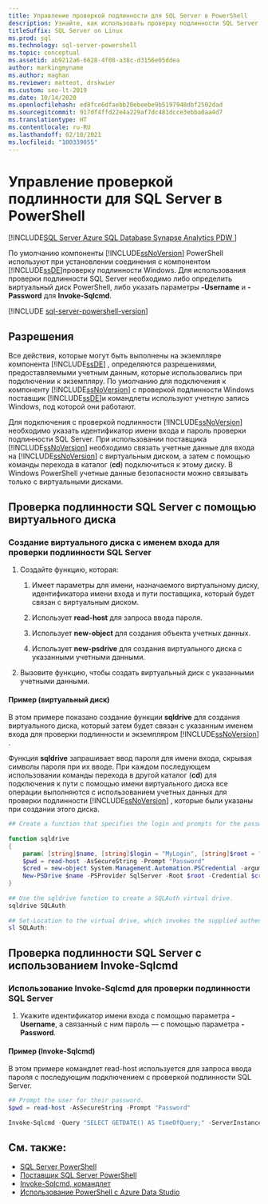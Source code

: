 ```yaml
---
title: Управление проверкой подлинности для SQL Server в PowerShell
description: Узнайте, как использовать проверку подлинности SQL Server, а не проверку подлинности Windows (по умолчанию) при подключении к экземпляру ядра СУБД.
titleSuffix: SQL Server on Linux
ms.prod: sql
ms.technology: sql-server-powershell
ms.topic: conceptual
ms.assetid: ab9212a6-6628-4f08-a38c-d3156e05ddea
author: markingmyname
ms.author: maghan
ms.reviewer: matteot, drskwier
ms.custom: seo-lt-2019
ms.date: 10/14/2020
ms.openlocfilehash: ed8fce6dfaebb20ebeebe9b5197948dbf2502dad
ms.sourcegitcommit: 917df4ffd22e4a229af7dc481dcce3ebba0aa4d7
ms.translationtype: HT
ms.contentlocale: ru-RU
ms.lasthandoff: 02/10/2021
ms.locfileid: "100339055"
---
```

# <a name="manage-authentication-to-sql-server-in-powershell"></a>Управление проверкой подлинности для SQL Server в PowerShell

[!INCLUDE[SQL Server Azure SQL Database Synapse Analytics PDW ](../includes/applies-to-version/sql-asdb-asdbmi-asa-pdw.md)]

По умолчанию компоненты [!INCLUDE[ssNoVersion](../includes/ssnoversion-md.md)] PowerShell используют при установлении соединения с компонентом [!INCLUDE[ssDE](../includes/ssde-md.md)]проверку подлинности Windows. Для использования проверки подлинности SQL Server необходимо либо определить виртуальный диск PowerShell, либо указать параметры **-Username** и **-Password** для **Invoke-Sqlcmd**.

[!INCLUDE [sql-server-powershell-version](../includes/sql-server-powershell-version.md)]

## <a name="permissions"></a>Разрешения

Все действия, которые могут быть выполнены на экземпляре компонента [!INCLUDE[ssDE](../includes/ssde-md.md)] , определяются разрешениями, предоставляемыми учетным данным, которые использовались при подключении к экземпляру. По умолчанию для подключения к компоненту [!INCLUDE[ssNoVersion](../includes/ssnoversion-md.md)] с проверкой подлинности Windows поставщик [!INCLUDE[ssDE](../includes/ssde-md.md)]и командлеты используют учетную запись Windows, под которой они работают.  

Для подключения с проверкой подлинности [!INCLUDE[ssNoVersion](../includes/ssnoversion-md.md)] необходимо указать идентификатор имени входа и пароль проверки подлинности SQL Server. При использовании поставщика [!INCLUDE[ssNoVersion](../includes/ssnoversion-md.md)] необходимо связать учетные данные для входа на [!INCLUDE[ssNoVersion](../includes/ssnoversion-md.md)] с виртуальным диском, а затем с помощью команды перехода в каталог (**cd**) подключиться к этому диску. В Windows PowerShell учетные данные безопасности можно связывать только с виртуальными дисками.  

## <a name="sql-server-authentication-using-a-virtual-drive"></a>Проверка подлинности SQL Server с помощью виртуального диска

### <a name="to-create-a-virtual-drive-associated-with-a-sql-server-authentication-login"></a>Создание виртуального диска с именем входа для проверки подлинности SQL Server

1. Создайте функцию, которая:

    1. Имеет параметры для имени, назначаемого виртуальному диску, идентификатора имени входа и пути поставщика, который будет связан с виртуальным диском.

    2. Использует **read-host** для запроса ввода пароля.  

    3. Использует **new-object** для создания объекта учетных данных.  

    4. Использует **new-psdrive** для создания виртуального диска с указанными учетными данными.  

2. Вызовите функцию, чтобы создать виртуальный диск с указанными учетными данными.  

#### <a name="example-virtual-drive"></a>Пример (виртуальный диск)

В этом примере показано создание функции **sqldrive** для создания виртуального диска, который затем будет связан с указанным именем входа для проверки подлинности и экземпляром [!INCLUDE[ssNoVersion](../includes/ssnoversion-md.md)] .  
  
 Функция **sqldrive** запрашивает ввод пароля для имени входа, скрывая символы пароля при их вводе. При каждом последующем использовании команды перехода в другой каталог (**cd**) для подключения к пути с помощью имени виртуального диска все операции выполняются с использованием учетных данных для проверки подлинности [!INCLUDE[ssNoVersion](../includes/ssnoversion-md.md)] , которые были указаны при создании этого диска.  
  
```powershell
## Create a function that specifies the login and prompts for the password.  
  
function sqldrive  
{  
    param( [string]$name, [string]$login = "MyLogin", [string]$root = "SQLSERVER:\SQL\MyComputer\MyInstance" )  
    $pwd = read-host -AsSecureString -Prompt "Password"  
    $cred = new-object System.Management.Automation.PSCredential -argumentlist $login,$pwd  
    New-PSDrive $name -PSProvider SqlServer -Root $root -Credential $cred -Scope 1  
}  
  
## Use the sqldrive function to create a SQLAuth virtual drive.  
sqldrive SQLAuth
  
## Set-Location to the virtual drive, which invokes the supplied authentication credentials.  
sl SQLAuth:
```

## <a name="sql-server-authentication-using-invoke-sqlcmd"></a>Проверка подлинности SQL Server с использованием Invoke-Sqlcmd

### <a name="to-use-invoke-sqlcmd-with-sql-server-authentication"></a>Использование Invoke-Sqlcmd для проверки подлинности SQL Server

1. Укажите идентификатор имени входа с помощью параметра **-Username**, а связанный с ним пароль — с помощью параметра **-Password**.  

#### <a name="example-invoke-sqlcmd"></a>Пример (Invoke-Sqlcmd)

В этом примере командлет read-host используется для запроса ввода пароля с последующим подключением с проверкой подлинности SQL Server.  

```powershell
## Prompt the user for their password.  
$pwd = read-host -AsSecureString -Prompt "Password"  
  
Invoke-Sqlcmd -Query "SELECT GETDATE() AS TimeOfQuery;" -ServerInstance "MyComputer\MyInstance" -Username "MyLogin" -Password $pwd  
```

## <a name="see-also"></a>См. также:

- [SQL Server PowerShell](sql-server-powershell.md)
- [Поставщик SQL Server PowerShell](sql-server-powershell-provider.md)
- [Invoke-Sqlcmd, командлет](/powershell/module/sqlserver/invoke-sqlcmd)
- [Использование PowerShell с Azure Data Studio](../azure-data-studio/extensions/powershell-extension.md)
